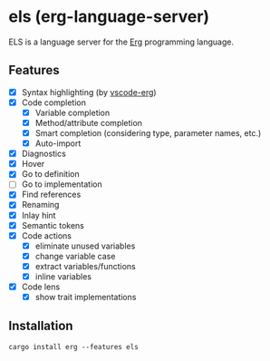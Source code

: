 # els (erg-language-server)

ELS is a language server for the [Erg](https://github.com/erg-lang/erg) programming language.

## Features

- [x] Syntax highlighting (by [vscode-erg](https://github.com/erg-lang/vscode-erg))
- [x] Code completion
  - [x] Variable completion
  - [x] Method/attribute completion
  - [x] Smart completion (considering type, parameter names, etc.)
  - [x] Auto-import
- [x] Diagnostics
- [x] Hover
- [x] Go to definition
- [ ] Go to implementation
- [x] Find references
- [x] Renaming
- [x] Inlay hint
- [x] Semantic tokens
- [x] Code actions
  - [x] eliminate unused variables
  - [x] change variable case
  - [x] extract variables/functions
  - [x] inline variables
- [x] Code lens
  - [x] show trait implementations

## Installation

```console
cargo install erg --features els
```
